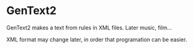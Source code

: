 # GenText2
GenText2 makes a text from rules in XML files. Later music, film...

XML format may change later, in order that programation can be easier.
